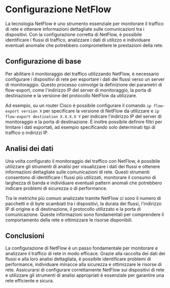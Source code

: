 # Configurazione NetFlow

La tecnologia NetFlow è uno strumento essenziale per monitorare il traffico di rete e ottenere informazioni dettagliate sulle comunicazioni tra i dispositivi. Con la configurazione corretta di NetFlow, è possibile identificare i flussi di traffico, analizzare i dati di utilizzo e individuare eventuali anomalie che potrebbero compromettere le prestazioni della rete.

## Configurazione di base

Per abilitare il monitoraggio del traffico utilizzando NetFlow, è necessario configurare i dispositivi di rete per esportare i dati dei flussi verso un server di monitoraggio. Questo processo coinvolge la definizione dei parametri di flow-export, come l'indirizzo IP del server di monitoraggio, la porta di destinazione e la versione del protocollo NetFlow da utilizzare.

Ad esempio, su un router Cisco è possibile configurare il comando `ip flow-export version X` per specificare la versione di NetFlow da utilizzare e `ip flow-export destination X.X.X.X Y` per indicare l'indirizzo IP del server di monitoraggio e la porta di destinazione. È inoltre possibile definire filtri per limitare i dati esportati, ad esempio specificando solo determinati tipi di traffico o indirizzi IP.

## Analisi dei dati

Una volta configurato il monitoraggio del traffico con NetFlow, è possibile utilizzare gli strumenti di analisi per visualizzare i dati dei flussi e ottenere informazioni dettagliate sulle comunicazioni di rete. Questi strumenti consentono di identificare i flussi più utilizzati, monitorare il consumo di larghezza di banda e individuare eventuali pattern anomali che potrebbero indicare problemi di sicurezza o di performance.

Tra le metriche più comuni analizzate tramite NetFlow ci sono il numero di pacchetti e di byte scambiati tra i dispositivi, la durata dei flussi, l'indirizzo IP di origine e di destinazione, il protocollo utilizzato e la porta di comunicazione. Queste informazioni sono fondamentali per comprendere il comportamento della rete e ottimizzare le risorse disponibili.

## Conclusioni

La configurazione di NetFlow è un passo fondamentale per monitorare e analizzare il traffico di rete in modo efficace. Grazie alla raccolta dei dati dei flussi e alla loro analisi dettagliata, è possibile identificare problemi di performance, individuare minacce alla sicurezza e ottimizzare le risorse di rete. Assicurarsi di configurare correttamente NetFlow sui dispositivi di rete e utilizzare gli strumenti di analisi appropriati è essenziale per garantire una rete efficiente e sicura.
